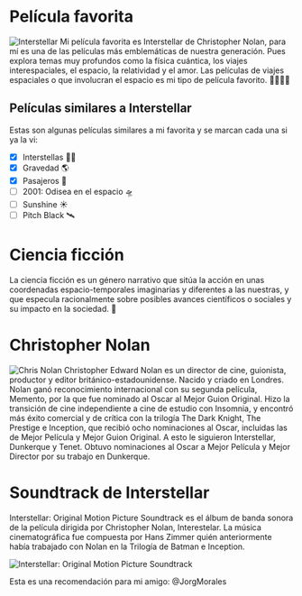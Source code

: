 # Película favorita
![Interstellar](https://www.cinemascomics.com/wp-content/uploads/2020/08/Interstellar-secuela.jpg)
Mi película favorita es Interstellar de Christopher Nolan, para mí es una de las películas más emblemáticas de nuestra generación. Pues explora temas muy profundos como la física cuántica, los viajes interespaciales, el espacio, la relatividad y el amor. Las películas de viajes espaciales o que involucran el espacio es mi tipo de película favorito. :astronaut::astronaut:

## Películas similares a Interstellar
Estas son algunas películas similares a mi favorita y se marcan cada una si ya la vi:
- [x] Interstellas :astronaut:
- [x] Gravedad :earth_americas:
- [x] Pasajeros :rocket:
- [ ] 2001: Odisea en el espacio :flying_saucer:
- [ ] Sunshine :sunny:
- [ ] Pitch Black :artificial_satellite:

# Ciencia ficción
La ciencia ficción es un género narrativo que sitúa la acción en unas coordenadas espacio-temporales imaginarias y diferentes a las nuestras, y que especula racionalmente sobre posibles avances científicos o sociales y su impacto en la sociedad. :mechanical_arm:

# Christopher Nolan
![Chris Nolan](https://phantom-marca.unidadeditorial.es/92f61797297a8a9bdb68b5cf611300ef/resize/1320/f/jpg/assets/multimedia/imagenes/2020/12/08/16074183033056.jpg)
Christopher Edward Nolan es un director de cine, guionista, productor y editor británico-estadounidense. Nacido y criado en Londres.
Nolan ganó reconocimiento internacional con su segunda película, Memento, por la que fue nominado al Oscar al Mejor Guion Original. Hizo la transición de cine independiente a cine de estudio con Insomnia, y encontró más éxito comercial y de crítica con la trilogía The Dark Knight, The Prestige e Inception, que recibió ocho nominaciones al Oscar, incluidas las de Mejor Película y Mejor Guion Original. A esto le siguieron Interstellar, Dunkerque y Tenet. Obtuvo nominaciones al Oscar a Mejor Película y Mejor Director por su trabajo en Dunkerque.

# Soundtrack de Interstellar
Interstellar: Original Motion Picture Soundtrack es el álbum de banda sonora de la película dirigida por Christopher Nolan, Interestelar. La música cinematográfica fue compuesta por Hans Zimmer quién anteriormente había trabajado con Nolan en la Trilogía de Batman e Inception. 

![Interstellar: Original Motion Picture Soundtrack](https://lastfm.freetls.fastly.net/i/u/ar0/c8096ea5442c495be3d395a365af0fc3.jpg)

Esta es una recomendación para mi amigo: @JorgMorales